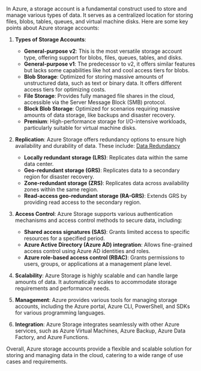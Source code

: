 In Azure, a storage account is a fundamental construct used to store and manage various types of data. It serves as a centralized location for storing files, blobs, tables, queues, and virtual machine disks. Here are some key points about Azure storage accounts:

1. **Types of Storage Accounts**: 
   - **General-purpose v2**: This is the most versatile storage account type, offering support for blobs, files, queues, tables, and disks.
   - **General-purpose v1**: The predecessor to v2, it offers similar features but lacks some capabilities like hot and cool access tiers for blobs.
   - **Blob Storage**: Optimized for storing massive amounts of unstructured data, such as text or binary data. It offers different access tiers for optimizing costs.
   - **File Storage**: Provides fully managed file shares in the cloud, accessible via the Server Message Block (SMB) protocol.
   - **Block Blob Storage**: Optimized for scenarios requiring massive amounts of data storage, like backups and disaster recovery.
   - **Premium**: High-performance storage for I/O-intensive workloads, particularly suitable for virtual machine disks.

2. **Replication**: Azure Storage offers redundancy options to ensure high availability and durability of data. These include: <a href="https://learn.microsoft.com/en-us/azure/storage/common/storage-redundancy"> Data Redundancy </a>
   - **Locally redundant storage (LRS)**: Replicates data within the same data center.
   - **Geo-redundant storage (GRS)**: Replicates data to a secondary region for disaster recovery.
   - **Zone-redundant storage (ZRS)**: Replicates data across availability zones within the same region.
   - **Read-access geo-redundant storage (RA-GRS)**: Extends GRS by providing read access to the secondary region.

3. **Access Control**: Azure Storage supports various authentication mechanisms and access control methods to secure data, including:
   - **Shared access signatures (SAS)**: Grants limited access to specific resources for a specified period.
   - **Azure Active Directory (Azure AD) integration**: Allows fine-grained access control using Azure AD identities and roles.
   - **Azure role-based access control (RBAC)**: Grants permissions to users, groups, or applications at a management plane level.

4. **Scalability**: Azure Storage is highly scalable and can handle large amounts of data. It automatically scales to accommodate storage requirements and performance needs.

5. **Management**: Azure provides various tools for managing storage accounts, including the Azure portal, Azure CLI, PowerShell, and SDKs for various programming languages.

6. **Integration**: Azure Storage integrates seamlessly with other Azure services, such as Azure Virtual Machines, Azure Backup, Azure Data Factory, and Azure Functions.

Overall, Azure storage accounts provide a flexible and scalable solution for storing and managing data in the cloud, catering to a wide range of use cases and requirements.
